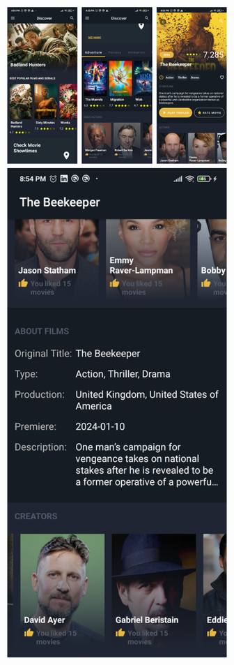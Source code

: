 <div style="display: flex; flex-wrap: wrap; gap: 10px;">
    <img src="./images/sc1.png" alt="Screenshot 1" style="flex: 1; width: 150px;">
    <img src="./images/sc2.png" alt="Screenshot 2" style="flex: 1; width: 150px;">
    <img src="./images/sc3.png" alt="Screenshot 3" style="flex: 1; width: 150px;">
    <img src="./images/sc4.png" alt="Screenshot 3" style="flex: 1; width: 150px;">
</div>
